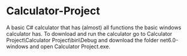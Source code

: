 # Calculator-Project
A basic C# calculator that has (almost) all functions the basic windows calculator has.
To download and run the calculator go to Calculator Project\Calculator Project\bin\Debug and download the folder net6.0-windows and open Calculator Project.exe.
